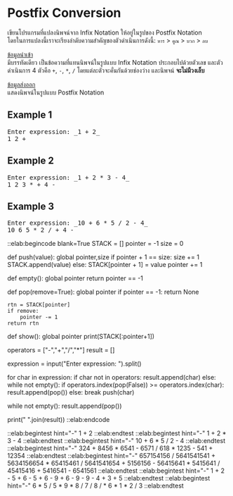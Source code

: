 # Postfix Conversion

เขียนโปรแกรมที่แปลงนิพจน์จาก Infix Notation ให้อยู่ในรูปของ Postfix Notation  
โดยในการแปลงนี้เราจะเรียงลำดับความสำคัญของตัวดำเนินการดังนี้: `หาร` > `คูณ` > `บวก` > `ลบ`

<u>ข้อมูลนำเข้า</u>  
มีบรรทัดเดียว เป็นข้อความที่แทนนิพจน์ในรูปแบบ Infix Notation ประกอบไปด้วยตัวเลข และตัวดำเนินการ 4 ตัวคือ `+`, `-`, `*`, `/` โดยแต่ละตัวจะคั่นกันด้วยช่องว่าง และนิพจน์ **จะไม่มีวงเล็บ**

<u>ข้อมูลส่งออก</u>  
แสดงนิพจน์ในรูปแบบ Postfix Notation

## Example 1
<pre class="output">
Enter expression: _1 + 2_
1 2 +
</pre>

## Example 2
<pre class="output">
Enter expression: _1 + 2 * 3 - 4_
1 2 3 * + 4 -
</pre>

## Example 3
<pre class="output">
Enter expression: _10 + 6 * 5 / 2 - 4_
10 6 5 * 2 / + 4 -
</pre>

::elab:begincode blank=True
STACK = []
pointer = -1
size = 0

def push(value):
    global pointer,size
    if pointer + 1 == size:
        size += 1
        STACK.append(value)
    else:
        STACK[pointer + 1] = value
    pointer += 1

def empty():
    global pointer
    return pointer == -1

def pop(remove=True):
    global pointer
    if pointer == -1:
        return None

    rtn = STACK[pointer]
    if remove:
        pointer -= 1
    return rtn

def show():
    global pointer
    print(STACK[:pointer+1])

operators = ["-","+","/","*"]
result = []

expression = input("Enter expression: ").split()

for char in expression:
    if char not in operators:
        result.append(char)
    else:
        while not empty():
            if operators.index(pop(False)) >= operators.index(char):
                result.append(pop())
            else:
                break
        push(char)

while not empty():
    result.append(pop())

print(" ".join(result))
::elab:endcode

::elab:begintest hint="-"
1 + 2
::elab:endtest
::elab:begintest hint="-"
1 + 2 * 3 - 4
::elab:endtest
::elab:begintest hint="-"
10 + 6 * 5 / 2 - 4
::elab:endtest
::elab:begintest hint="-"
324 + 8456 * 6541 - 6571 / 618 * 1235 - 541 + 12354
::elab:endtest
::elab:begintest hint="-"
657154156 / 5641541541 + 5634156654 * 65415461 / 5641541654 + 5156156 - 56415641 * 5415641 / 45415416 + 5416541 - 6541561
::elab:endtest
::elab:begintest hint="-"
1 + 2 - 5 + 6 - 5 + 6 - 9 + 6 - 9 - 9 - 4 + 3 + 5
::elab:endtest
::elab:begintest hint="-"
6 * 5 / 5 * 9 * 8 / 7 / 8 / * 6 * 1 * 2 / 3
::elab:endtest
